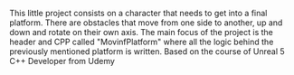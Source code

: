 This little project consists on a character that needs to get into  a final platform. There are obstacles that move from one side to another, up and down and rotate on their own axis.
The main focus of the project is the header and CPP called "MovinfPlatform" where all the logic behind the previously mentioned platform is written.
Based on the course of Unreal 5 C++ Developer from Udemy
